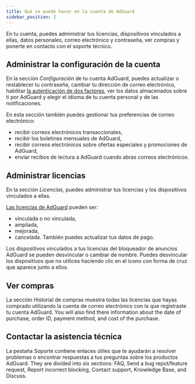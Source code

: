 ```yaml
---
title: Qué se puede hacer en la cuenta de AdGuard
sidebar_position: 2
---
```


En tu cuenta, puedes administrar tus licencias, dispositivos vinculados a ellas, datos personales, correo electrónico y contraseña, ver compras y ponerte en contacto con el soporte técnico.

## Administrar la configuración de la cuenta

En la sección *Configuración* de tu cuenta AdGuard, puedes actualizar o restablecer tu contraseña, cambiar tu dirección de correo electrónico, habilitar [la autenticación de dos factores](../2fa), ver los datos almacenados sobre ti por AdGuard y elegir el idioma de tu cuenta personal y de las notificaciones.

En esta sección también puedes gestionar tus preferencias de correo electrónico:

- recibir correos electrónicos transaccionales,
- recibir los boletines mensuales de AdGuard,
- recibir correos electrónicos sobre ofertas especiales y promociones de AdGuard,
- enviar recibos de lectura a AdGuard cuando abras correos electrónicos.

## Administrar licencias

En la sección *Licencias*, puedes administrar tus licencias y los dispositivos vinculados a ellas.

[Las licencias de AdGuard](../../license/what-is) pueden ser:

- vinculada o no vinculada,
- ampliada,
- mejorada,
- cancelada. También puedes actualizar tus datos de pago.

Los dispositivos vinculados a tus licencias del bloqueador de anuncios AdGuard se pueden desvincular o cambiar de nombre. Puedes desvincular los dispositivos que no utilices haciendo clic en el icono con forma de cruz que aparece junto a ellos.

## Ver compras

La sección Historial de compras muestra todas las licencias que hayas comprado utilizando la cuenta de correo electrónico con la que registraste tu cuenta AdGuard. You will also find there information about the date of purchase, order ID, payment method, and cost of the purchase.

## Contactar la asistencia técnica

La pestaña Soporte contiene enlaces útiles que te ayudarán a resolver problemas o encontrar respuestas a tus preguntas sobre los productos AdGuard. They are divided into six sections: FAQ, Send a bug repot/feature request, Report incorrect blocking, Contact support, Knowledge Base, and Discuss.
